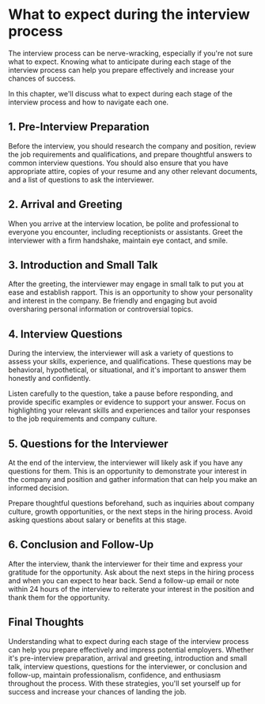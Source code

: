 What to expect during the interview process
===========================================================================================

The interview process can be nerve-wracking, especially if you're not sure what to expect. Knowing what to anticipate during each stage of the interview process can help you prepare effectively and increase your chances of success.

In this chapter, we'll discuss what to expect during each stage of the interview process and how to navigate each one.

1\. Pre-Interview Preparation
----------------------------

Before the interview, you should research the company and position, review the job requirements and qualifications, and prepare thoughtful answers to common interview questions. You should also ensure that you have appropriate attire, copies of your resume and any other relevant documents, and a list of questions to ask the interviewer.

2\. Arrival and Greeting
-----------------------

When you arrive at the interview location, be polite and professional to everyone you encounter, including receptionists or assistants. Greet the interviewer with a firm handshake, maintain eye contact, and smile.

3\. Introduction and Small Talk
------------------------------

After the greeting, the interviewer may engage in small talk to put you at ease and establish rapport. This is an opportunity to show your personality and interest in the company. Be friendly and engaging but avoid oversharing personal information or controversial topics.

4\. Interview Questions
----------------------

During the interview, the interviewer will ask a variety of questions to assess your skills, experience, and qualifications. These questions may be behavioral, hypothetical, or situational, and it's important to answer them honestly and confidently.

Listen carefully to the question, take a pause before responding, and provide specific examples or evidence to support your answer. Focus on highlighting your relevant skills and experiences and tailor your responses to the job requirements and company culture.

5\. Questions for the Interviewer
--------------------------------

At the end of the interview, the interviewer will likely ask if you have any questions for them. This is an opportunity to demonstrate your interest in the company and position and gather information that can help you make an informed decision.

Prepare thoughtful questions beforehand, such as inquiries about company culture, growth opportunities, or the next steps in the hiring process. Avoid asking questions about salary or benefits at this stage.

6\. Conclusion and Follow-Up
---------------------------

After the interview, thank the interviewer for their time and express your gratitude for the opportunity. Ask about the next steps in the hiring process and when you can expect to hear back. Send a follow-up email or note within 24 hours of the interview to reiterate your interest in the position and thank them for the opportunity.

Final Thoughts
--------------

Understanding what to expect during each stage of the interview process can help you prepare effectively and impress potential employers. Whether it's pre-interview preparation, arrival and greeting, introduction and small talk, interview questions, questions for the interviewer, or conclusion and follow-up, maintain professionalism, confidence, and enthusiasm throughout the process. With these strategies, you'll set yourself up for success and increase your chances of landing the job.
